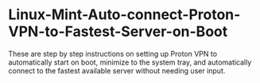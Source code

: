 # Linux-Mint-Auto-connect-Proton-VPN-to-Fastest-Server-on-Boot
These are step by step instructions on setting up Proton VPN to automatically start on boot, minimize to the system tray, and automatically connect to the fastest available server without needing user input.

